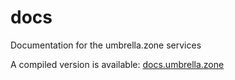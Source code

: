 # docs
Documentation for the umbrella.zone services

A compiled version is available: [docs.umbrella.zone](https://docs.umbrella.zone)
